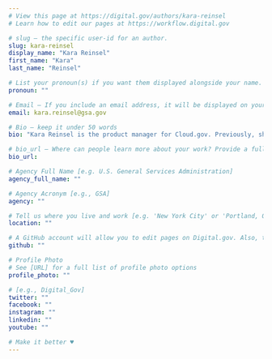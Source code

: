 ```yaml
---
# View this page at https://digital.gov/authors/kara-reinsel
# Learn how to edit our pages at https://workflow.digital.gov

# slug — the specific user-id for an author.
slug: kara-reinsel
display_name: "Kara Reinsel"
first_name: "Kara"
last_name: "Reinsel"

# List your pronoun(s) if you want them displayed alongside your name. If blank, we'll use just your name. Learn more http://mypronouns.org
pronoun: ""

# Email — If you include an email address, it will be displayed on your profile page
email: kara.reinsel@gsa.gov

# Bio — keep it under 50 words
bio: "Kara Reinsel is the product manager for Cloud.gov. Previously, she was a product manager at 18F, where she partnered with and coached clients to help them transform their digital operations by building human-centered digital products. "

# bio_url — Where can people learn more about your work? Provide a full URL [e.g. 'https://www.example.gov/']
bio_url: 

# Agency Full Name [e.g. U.S. General Services Administration]
agency_full_name: ""

# Agency Acronym [e.g., GSA]
agency: ""

# Tell us where you live and work [e.g. 'New York City' or 'Portland, OR']
location: ""

# A GitHub account will allow you to edit pages on Digital.gov. Also, the image used in your GitHub account can be used to populate your digital.gov profile photo. Learn more about getting a Github account at [URL]
github: ""

# Profile Photo
# See [URL] for a full list of profile photo options
profile_photo: ""

# [e.g., Digital_Gov]
twitter: ""
facebook: ""
instagram: ""
linkedin: ""
youtube: ""

# Make it better ♥
---
```

